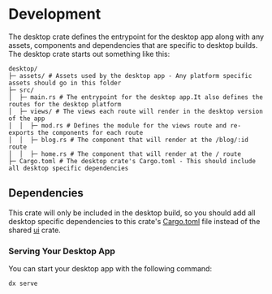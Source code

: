 # Development

The desktop crate defines the entrypoint for the desktop app along with any assets, components and dependencies that are specific to desktop builds. The desktop crate starts out something like this:

```
desktop/
├─ assets/ # Assets used by the desktop app - Any platform specific assets should go in this folder
├─ src/
│  ├─ main.rs # The entrypoint for the desktop app.It also defines the routes for the desktop platform
│  ├─ views/ # The views each route will render in the desktop version of the app
│  │  ├─ mod.rs # Defines the module for the views route and re-exports the components for each route
│  │  ├─ blog.rs # The component that will render at the /blog/:id route
│  │  ├─ home.rs # The component that will render at the / route
├─ Cargo.toml # The desktop crate's Cargo.toml - This should include all desktop specific dependencies
```

## Dependencies
This crate will only be included in the desktop build, so you should add all desktop specific dependencies to this crate's [Cargo.toml](../Cargo.toml) file instead of the shared [ui](../ui/Cargo.toml) crate.

### Serving Your Desktop App

You can start your desktop app with the following command:

```bash
dx serve
```
